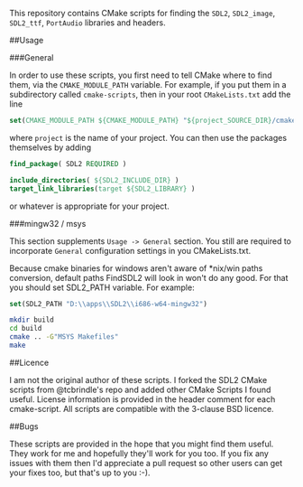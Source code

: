 This repository contains CMake scripts for finding the `SDL2`, `SDL2_image`, `SDL2_ttf`, `PortAudio` libraries and headers.

##Usage

###General

In order to use these scripts, you first need to tell CMake where to find them, via
the `CMAKE_MODULE_PATH` variable. For example, if you put them in a
subdirectory called `cmake-scripts`, then in your root `CMakeLists.txt` add the line

```cmake
set(CMAKE_MODULE_PATH ${CMAKE_MODULE_PATH} "${project_SOURCE_DIR}/cmake-scripts")
```

where `project` is the name of your project. You can then use the packages
themselves by adding

```cmake
find_package( SDL2 REQUIRED )

include_directories( ${SDL2_INCLUDE_DIR} )
target_link_libraries(target ${SDL2_LIBRARY} )

```

or whatever is appropriate for your project.

###mingw32 / msys

This section supplements ```Usage -> General``` section. You still are required
to incorporate ```General``` configuration settings in you CMakeLists.txt.

Because cmake binaries for windows aren't aware of *nix/win paths conversion,
default paths FindSDL2 will look in won't do any good. For that you should set SDL2_PATH variable.
For example:
```cmake
set(SDL2_PATH "D:\\apps\\SDL2\\i686-w64-mingw32")
```

```bash
mkdir build
cd build
cmake .. -G"MSYS Makefiles"
make
```


##Licence

I am not the original author of these scripts. I forked the SDL2 CMake scripts from @tcbrindle's repo and added other CMake Scripts I found useful. License information is provided in the header comment for each cmake-script.
All scripts are compatible with the 3-clause BSD licence.

##Bugs

These scripts are provided in the hope that you might find them useful. They
work for me and hopefully they'll work for you too. If you fix any
issues with them then I'd appreciate a pull request so other
users can get your fixes too, but that's up to you :-).


